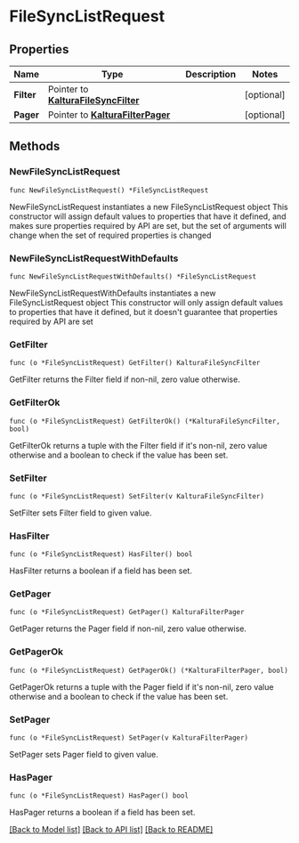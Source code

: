 # FileSyncListRequest

## Properties

Name | Type | Description | Notes
------------ | ------------- | ------------- | -------------
**Filter** | Pointer to [**KalturaFileSyncFilter**](KalturaFileSyncFilter.md) |  | [optional] 
**Pager** | Pointer to [**KalturaFilterPager**](KalturaFilterPager.md) |  | [optional] 

## Methods

### NewFileSyncListRequest

`func NewFileSyncListRequest() *FileSyncListRequest`

NewFileSyncListRequest instantiates a new FileSyncListRequest object
This constructor will assign default values to properties that have it defined,
and makes sure properties required by API are set, but the set of arguments
will change when the set of required properties is changed

### NewFileSyncListRequestWithDefaults

`func NewFileSyncListRequestWithDefaults() *FileSyncListRequest`

NewFileSyncListRequestWithDefaults instantiates a new FileSyncListRequest object
This constructor will only assign default values to properties that have it defined,
but it doesn't guarantee that properties required by API are set

### GetFilter

`func (o *FileSyncListRequest) GetFilter() KalturaFileSyncFilter`

GetFilter returns the Filter field if non-nil, zero value otherwise.

### GetFilterOk

`func (o *FileSyncListRequest) GetFilterOk() (*KalturaFileSyncFilter, bool)`

GetFilterOk returns a tuple with the Filter field if it's non-nil, zero value otherwise
and a boolean to check if the value has been set.

### SetFilter

`func (o *FileSyncListRequest) SetFilter(v KalturaFileSyncFilter)`

SetFilter sets Filter field to given value.

### HasFilter

`func (o *FileSyncListRequest) HasFilter() bool`

HasFilter returns a boolean if a field has been set.

### GetPager

`func (o *FileSyncListRequest) GetPager() KalturaFilterPager`

GetPager returns the Pager field if non-nil, zero value otherwise.

### GetPagerOk

`func (o *FileSyncListRequest) GetPagerOk() (*KalturaFilterPager, bool)`

GetPagerOk returns a tuple with the Pager field if it's non-nil, zero value otherwise
and a boolean to check if the value has been set.

### SetPager

`func (o *FileSyncListRequest) SetPager(v KalturaFilterPager)`

SetPager sets Pager field to given value.

### HasPager

`func (o *FileSyncListRequest) HasPager() bool`

HasPager returns a boolean if a field has been set.


[[Back to Model list]](../README.md#documentation-for-models) [[Back to API list]](../README.md#documentation-for-api-endpoints) [[Back to README]](../README.md)


